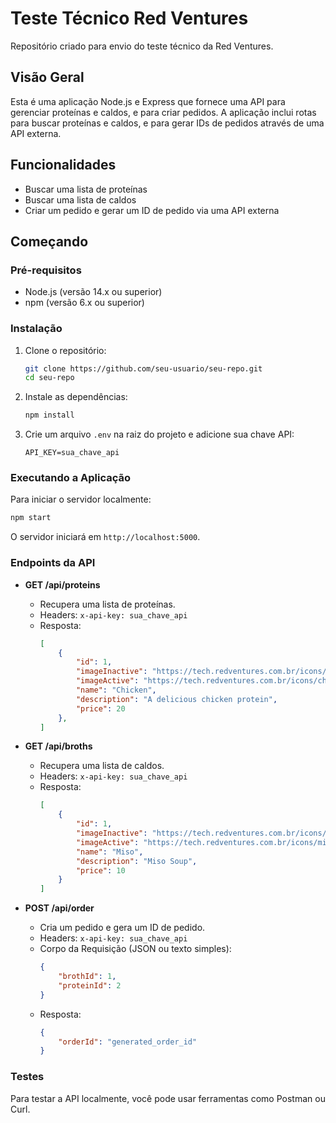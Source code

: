 # Teste Técnico Red Ventures

Repositório criado para envio do teste técnico da Red Ventures.

## Visão Geral

Esta é uma aplicação Node.js e Express que fornece uma API para gerenciar proteínas e caldos, e para criar pedidos. A aplicação inclui rotas para buscar proteínas e caldos, e para gerar IDs de pedidos através de uma API externa.

## Funcionalidades

- Buscar uma lista de proteínas
- Buscar uma lista de caldos
- Criar um pedido e gerar um ID de pedido via uma API externa

## Começando

### Pré-requisitos

- Node.js (versão 14.x ou superior)
- npm (versão 6.x ou superior)

### Instalação

1. Clone o repositório:

    ```bash
    git clone https://github.com/seu-usuario/seu-repo.git
    cd seu-repo
    ```

2. Instale as dependências:

    ```bash
    npm install
    ```

3. Crie um arquivo `.env` na raiz do projeto e adicione sua chave API:

    ```env
    API_KEY=sua_chave_api
    ```

### Executando a Aplicação

Para iniciar o servidor localmente:

```bash
npm start
```

O servidor iniciará em `http://localhost:5000`.

### Endpoints da API

- **GET /api/proteins**
  - Recupera uma lista de proteínas.
  - Headers: `x-api-key: sua_chave_api`
  - Resposta:
    ```json
    [
        {
            "id": 1,
            "imageInactive": "https://tech.redventures.com.br/icons/chicken/inactive.svg",
            "imageActive": "https://tech.redventures.com.br/icons/chicken/active.svg",
            "name": "Chicken",
            "description": "A delicious chicken protein",
            "price": 20
        },
    ]
    ```

- **GET /api/broths**
  - Recupera uma lista de caldos.
  - Headers: `x-api-key: sua_chave_api`
  - Resposta:
    ```json
    [
        {
            "id": 1,
            "imageInactive": "https://tech.redventures.com.br/icons/miso/inactive.svg",
            "imageActive": "https://tech.redventures.com.br/icons/miso/active.svg",
            "name": "Miso",
            "description": "Miso Soup",
            "price": 10
        }
    ]
    ```

- **POST /api/order**
  - Cria um pedido e gera um ID de pedido.
  - Headers: `x-api-key: sua_chave_api`
  - Corpo da Requisição (JSON ou texto simples):
    ```json
    {
        "brothId": 1,
        "proteinId": 2
    }
    ```
  - Resposta:
    ```json
    {
        "orderId": "generated_order_id"
    }
    ```

### Testes

Para testar a API localmente, você pode usar ferramentas como Postman ou Curl.
